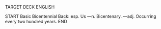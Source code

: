 TARGET DECK
ENGLISH

START
Basic
Bicentennial
Back: esp. Us —n. Bicentenary. —adj. Occurring every two hundred years.
END
